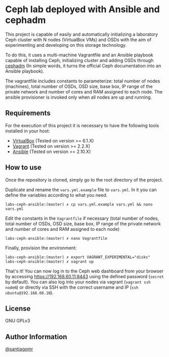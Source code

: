 # Ceph lab deployed with Ansible and cephadm

This project is capable of easily and automatically initializing a laboratory Ceph cluster with N nodes (VirtualBox VMs) and OSDs with the aim of experimenting and developing on this storage technology.

To do this, it uses a multi-machine Vagrantfile and an Ansible playbook capable of installing Ceph, initializing cluster and adding OSDs through [cephadm](https://docs.ceph.com/en/latest/cephadm/index.html) (In simple words, it turns the official Ceph documentation into an Ansible playbook).

The vagrantfile includes constants to parameterize: total number of nodes (machines), total number of OSDs, OSD size, base box, IP range of the private network and number of cores and RAM assigned to each node. The ansible provisioner is invoked only when all nodes are up and running.


## Requirements

For the execution of this project it is necessary to have the following tools installed in your host:
- [VirtualBox](https://www.virtualbox.org/wiki/Downloads) (Tested on version >= 6.1.X)
- [Vagrant](https://www.vagrantup.com/downloads) (Tested on version >= 2.2.X)
- [Ansible](https://docs.ansible.com/ansible/latest/installation_guide/intro_installation.html) (Tested on version >= 2.10.X)


## How to use

Once the repository is cloned, simply go to the root directory of the project.

Duplicate and rename the `vars.yml.example` file to `vars.yml`. In it you can define the variables according to what you need.

```shell
labs-ceph-ansible:(master) ✗ cp vars.yml.example vars.yml && nano vars.yml
```

Edit the constants in the `Vagrantfile` if necessary (total number of nodes, total number of OSDs, OSD size, base box, IP range of the private network and number of cores and RAM assigned to each node)

```shell
labs-ceph-ansible:(master) ✗ nano Vagrantfile
```

Finally, provision the environment:
```shell
labs-ceph-ansible:(master) ✗ export VAGRANT_EXPERIMENTAL="disks"
labs-ceph-ansible:(master) ✗ vagrant up
```

That's it! You can now log in to the Ceph web dashboard from your browser by accessing https://192.168.60.11:8443 using the defined password (`secret` by default). You can also log into your nodes via vagrant (`vagrant ssh nodeN`) or directly via SSH with the correct username and IP (`ssh ubuntu@192.168.60.1N`).


## License

GNU GPLv3


## Author Information

[@santiagomr](https://github.com/santiagomr)